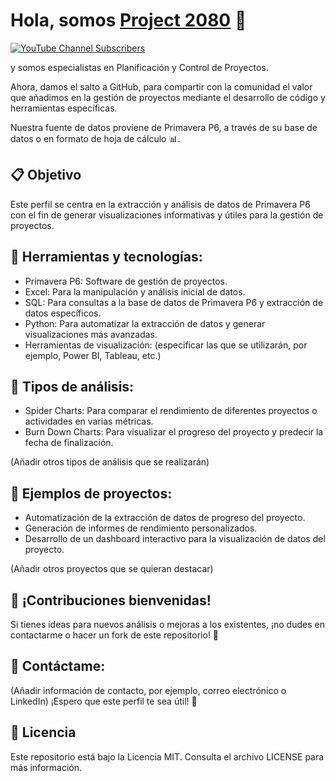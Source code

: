 # Hola, somos [Project 2080](https://www.project2080.com) 👋

[![YouTube Channel Subscribers](https://img.shields.io/youtube/channel/subscribers/UCpzYFlSb9kH6Bs-PhZZLPhg)](https://www.youtube.com/channel/UCpzYFlSb9kH6Bs-PhZZLPhg?sub_confirmation=1)


y somos especialistas en Planificación y Control de Proyectos.

Ahora, damos el salto a GitHub, para compartir con la comunidad el valor que añadimos en la gestión de proyectos mediante el desarrollo de código y herramientas  específicas.

Nuestra fuente de datos proviene de Primavera P6, a través de su base de datos o en formato de hoja de cálculo 📊.

## 📋 Objetivo

Este perfil se centra en la extracción y análisis de datos de Primavera P6 con el fin de generar visualizaciones informativas y útiles para la gestión de proyectos.

## 🧰 Herramientas y tecnologías:

- Primavera P6: Software de gestión de proyectos.
- Excel: Para la manipulación y análisis inicial de datos.
- SQL: Para consultas a la base de datos de Primavera P6 y extracción de datos específicos.
- Python: Para automatizar la extracción de datos y generar visualizaciones más avanzadas.
- Herramientas de visualización: (especificar las que se utilizarán, por ejemplo, Power BI, Tableau, etc.)

## 📌 Tipos de análisis:

- Spider Charts: Para comparar el rendimiento de diferentes proyectos o actividades en varias métricas.
- Burn Down Charts: Para visualizar el progreso del proyecto y predecir la fecha de finalización.

(Añadir otros tipos de análisis que se realizarán)

## 🚀 Ejemplos de proyectos:

- Automatización de la extracción de datos de progreso del proyecto.
- Generación de informes de rendimiento personalizados.
- Desarrollo de un dashboard interactivo para la visualización de datos del proyecto.

(Añadir otros proyectos que se quieran destacar)

## 🤝 ¡Contribuciones bienvenidas!

Si tienes ideas para nuevos análisis o mejoras a los existentes, ¡no dudes en contactarme o hacer un fork de este repositorio! 🤝

## 📧 Contáctame:

(Añadir información de contacto, por ejemplo, correo electrónico o LinkedIn)
¡Espero que este perfil te sea útil! 🚀

## 📝 Licencia

Este repositorio está bajo la Licencia MIT. Consulta el archivo LICENSE para más información.

<!--
**project2080/project2080** is a ✨ _special_ ✨ repository because its `README.md` (this file) appears on your GitHub profile.

Here are some ideas to get you started:

- 🔭 I’m currently working on ...
- 🌱 I’m currently learning ...
- 👯 I’m looking to collaborate on ...
- 🤔 I’m looking for help with ...
- 💬 Ask me about ...
- 📫 How to reach me: ...
- 😄 Pronouns: ...
- ⚡ Fun fact: ...
-->
